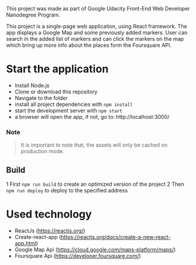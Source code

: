 This project was made as part of Google Udacity Front-End Web Developer Nanodegree Program.

This project is a single-page web application, using React framework. The app displays a Google Map and some previously added markers. User can search in the added list of markers and can click the markers on the map which bring up more info about the places form the Foursquare API.

# Start the application

* Install Node.js
* Clone or download this repository
* Navigate to the folder
* install all project dependencies with `npm install`
* start the development server with `npm start`
* a browser will open the app, if not, go to: http://localhost:3000/

### Note

> It is important to note that, the assets will only be cached on production mode.

## Build

1 First `npm run build` to create an optimized version of the project
2 Then `npm run deploy` to deploy to the specified address

# Used technology

* ReactJs (https://reactjs.org/)
* Create-react-app (https://reactjs.org/docs/create-a-new-react-app.html)
* Google Map Api (https://cloud.google.com/maps-platform/maps/)
* Foursquare Api (https://developer.foursquare.com/)
